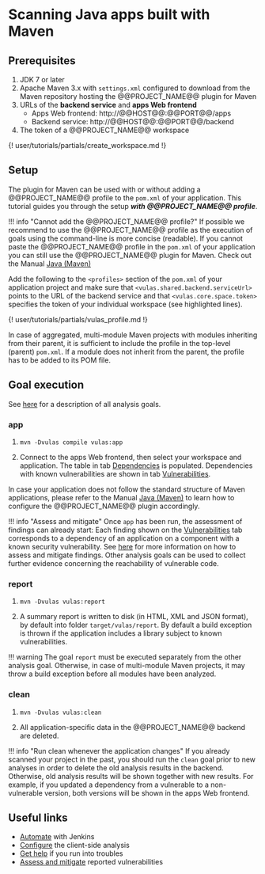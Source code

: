 # Scanning Java apps built with Maven

<!--

HP: Not needed in my option.

!!! info "Not using Maven?"

    If your Java application is not build with Maven, you can still use @@PROJECT_NAME@@.

    We have a dedicated tutorial showing [how to use @@PROJECT_NAME@@ with non-Maven Java applications](../tutorials/java_cli/),
    check that out!

-->

## Prerequisites

1. JDK 7 or later
2. Apache Maven 3.x with `settings.xml` configured to download from the Maven repository hosting the @@PROJECT_NAME@@ plugin for Maven
3. URLs of the **backend service** and **apps Web frontend**
	- Apps Web frontend: http://@@HOST@@:@@PORT@@/apps
	- Backend service: http://@@HOST@@:@@PORT@@/backend
4. The token of a @@PROJECT_NAME@@ workspace

{! user/tutorials/partials/create_workspace.md !}

## Setup

The plugin for Maven can be used with or without adding a @@PROJECT_NAME@@ profile to the `pom.xml` of your application. This tutorial guides you through the setup ***with @@PROJECT_NAME@@ profile***.

!!! info "Cannot add the @@PROJECT_NAME@@ profile?"
	If possible we recommend to use the @@PROJECT_NAME@@ profile as the execution of goals using the command-line is more concise (readable). If you cannot paste the @@PROJECT_NAME@@ profile in the `pom.xml` of your application you can still use the @@PROJECT_NAME@@ plugin for Maven. Check out the Manual [Java (Maven)](../../manuals/setup#maven)

Add the following to the `<profiles>` section of the `pom.xml` of your application project and make sure that `<vulas.shared.backend.serviceUrl>` points to the URL of the backend service and that `<vulas.core.space.token>` specifies the token of your individual workspace (see highlighted lines).

{! user/tutorials/partials/vulas_profile.md !}

In case of aggregated, multi-module Maven projects with modules inheriting from their parent, it is sufficient to include the profile in the top-level (parent) `pom.xml`. If a module does not inherit from the parent, the profile has to be added to its POM file.

## Goal execution

See [here](../../manuals/analysis/) for a description of all analysis goals.

### app

1. `mvn -Dvulas compile vulas:app`

2. Connect to the apps Web frontend, then select your workspace and application. The table in tab [Dependencies](../../manuals/frontend/#dependencies) is populated. Dependencies with known vulnerabilities are shown in tab [Vulnerabilities](../../manuals/frontend/#vulnerabilities).

In case your application does not follow the standard structure of Maven applications, please refer to the Manual [Java (Maven)](../../manuals/setup/#maven) to learn how to configure the @@PROJECT_NAME@@ plugin accordingly.

!!! info "Assess and mitigate"
	Once `app` has been run, the assessment of findings can already start: Each finding shown on the [Vulnerabilities](../../manuals/frontend/#vulnerabilities) tab corresponds to a dependency of an application on a component with a known security vulnerability. See [here](../../manuals/assess_and_mitigate/) for more information on how to assess and mitigate findings. Other analysis goals can be used to collect further evidence concerning the reachability of vulnerable code.

### report

1. `mvn -Dvulas vulas:report`

2. A summary report is written to disk (in HTML, XML and JSON format), by default into folder `target/vulas/report`. By default a build exception is thrown if the application includes a library subject to known vulnerabilities.

!!! warning
	The goal `report` must be executed separately from the other analysis goal. Otherwise, in case of multi-module Maven projects, it may throw a build exception before all modules have been analyzed.

### clean

1. `mvn -Dvulas vulas:clean`

2. All application-specific data in the @@PROJECT_NAME@@ backend are deleted.

!!! info "Run clean whenever the application changes"
	If you already scanned your project in the past, you should run the `clean` goal prior to new analyses in order to delete the old analysis results in the backend. Otherwise, old analysis results will be shown together with new results. For example, if you updated a dependency from a vulnerable to a non-vulnerable version, both versions will be shown in the apps Web frontend.

## Useful links

- [Automate](../../tutorials/jenkins_howto) with Jenkins
- [Configure](../../manuals/setup/) the client-side analysis
- [Get help](../../support) if you run into troubles
- [Assess and mitigate](../../manuals/assess_and_mitigate) reported vulnerabilities
